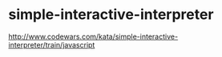 # simple-interactive-interpreter
http://www.codewars.com/kata/simple-interactive-interpreter/train/javascript
